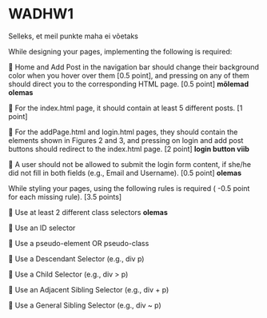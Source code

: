 # WADHW1

Selleks, et meil punkte maha ei võetaks

While designing your pages, implementing the following is required:

 Home and Add Post in the navigation bar should change their background color
when you hover over them [0.5 point], and pressing on any of them should direct
you to the corresponding HTML page. [0.5 point] **mõlemad olemas**

 For the index.html page, it should contain at least 5 different posts. [1 point]

 For the addPage.html and login.html pages, they should contain the elements
shown in Figures 2 and 3, and pressing on login and add post buttons should
redirect to the index.html page. [2 point] **login button viib**

 A user should not be allowed to submit the login form content, if she/he did not
fill in both fields (e.g., Email and Username). [0.5 point] **olemas**


While styling your pages, using the following rules is required ( -0.5 point for each
missing rule). [3.5 points]

 Use at least 2 different class selectors **olemas**

 Use an ID selector

 Use a pseudo-element OR pseudo-class

 Use a Descendant Selector (e.g., div p)

 Use a Child Selector (e.g., div > p)

 Use an Adjacent Sibling Selector (e.g., div + p)

 Use a General Sibling Selector (e.g., div ~ p) 
